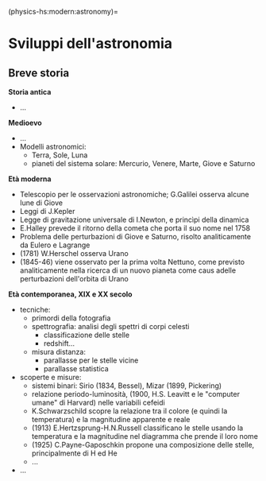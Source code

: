 (physics-hs:modern:astronomy)=
# Sviluppi dell'astronomia

## Breve storia
**Storia antica**
- ...

**Medioevo**
- ...
- Modelli astronomici:
  - Terra, Sole, Luna
  - pianeti del sistema solare: Mercurio, Venere, Marte, Giove e Saturno

**Età moderna**
- Telescopio per le osservazioni astronomiche; G.Galilei osserva alcune lune di Giove
- Leggi di J.Kepler
- Legge di gravitazione universale di I.Newton, e princìpi della dinamica
- E.Halley prevede il ritorno della cometa che porta il suo nome nel 1758
- Problema delle perturbazioni di Giove e Saturno, risolto analiticamente da Eulero e Lagrange
- (1781) W.Herschel osserva Urano
- (1845-46) viene osservato per la prima volta Nettuno, come previsto analiticamente nella ricerca di un nuovo pianeta come caus adelle perturbazioni dell'orbita di Urano

**Età contemporanea, XIX e XX secolo**
- tecniche:
  - primordi della fotografia
  - spettrografia: analisi degli spettri di corpi celesti
    - classificazione delle stelle
    - redshift...
  - misura distanza:
    - parallasse per le stelle vicine
    - parallasse statistica
- scoperte e misure:
  - sistemi binari: Sirio (1834, Bessel), Mizar (1899, Pickering)
  - relazione periodo-luminosità, (1900, H.S. Leavitt e le "computer umane" di Harvard) nelle variabili cefeidi
  - K.Schwarzschild scopre la relazione tra il colore (e quindi la temperatura) e la magnitudine apparente e reale
  - (1913) E.Hertzsprung-H.N.Russell classificano le stelle usando la temperatura e la magnitudine nel diagramma che prende il loro nome
  - (1925) C.Payne-Gaposchkin propone una composizione delle stelle, principalmente di H ed He
  - ...
- ...
